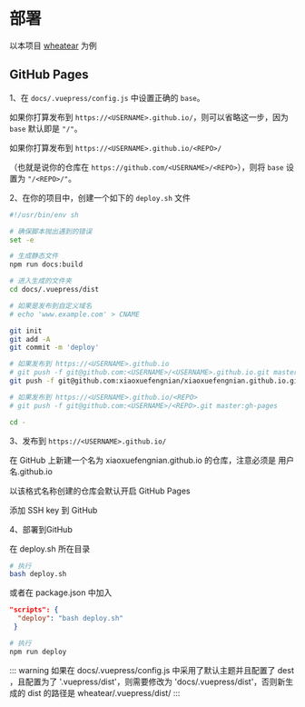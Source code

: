 # 部署

以本项目 [wheatear](https://github.com/xiaoxuefengnian/wheatear) 为例

## GitHub Pages

1、在 `docs/.vuepress/config.js` 中设置正确的 `base`。

如果你打算发布到 `https://<USERNAME>.github.io/`，则可以省略这一步，因为 `base` 默认即是 `"/"`。

如果你打算发布到 `https://<USERNAME>.github.io/<REPO>/`

（也就是说你的仓库在 `https://github.com/<USERNAME>/<REPO>`），则将 `base` 设置为 `"/<REPO>/"`。

2、在你的项目中，创建一个如下的 `deploy.sh` 文件

```bash
#!/usr/bin/env sh

# 确保脚本抛出遇到的错误
set -e

# 生成静态文件
npm run docs:build

# 进入生成的文件夹
cd docs/.vuepress/dist

# 如果是发布到自定义域名
# echo 'www.example.com' > CNAME

git init
git add -A
git commit -m 'deploy'

# 如果发布到 https://<USERNAME>.github.io
# git push -f git@github.com:<USERNAME>/<USERNAME>.github.io.git master
git push -f git@github.com:xiaoxuefengnian/xiaoxuefengnian.github.io.git master

# 如果发布到 https://<USERNAME>.github.io/<REPO>
# git push -f git@github.com:<USERNAME>/<REPO>.git master:gh-pages

cd -
```

3、发布到 `https://<USERNAME>.github.io/`

在 GitHub 上新建一个名为 xiaoxuefengnian.github.io 的仓库，注意必须是 用户名.github.io

以该格式名称创建的仓库会默认开启 GitHub Pages

添加 SSH key 到 GitHub

4、部署到GitHub

在 deploy.sh 所在目录

```bash
# 执行
bash deploy.sh
```

或者在 package.json 中加入

```json
"scripts": {
  "deploy": "bash deploy.sh"
 }
```

```bash
# 执行
npm run deploy
```

::: warning
如果在 docs/.vuepress/config.js 中采用了默认主题并且配置了 dest ，且配置为了 '.vuepress/dist'，则需要修改为 'docs/.vuepress/dist'，否则新生成的 dist 的路径是 wheatear/.vuepress/dist/
::: 